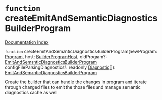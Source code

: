 # `function` createEmitAndSemanticDiagnosticsBuilderProgram

[Documentation Index](../README.md)

`function` createEmitAndSemanticDiagnosticsBuilderProgram(newProgram: [Program](../interface.Program/README.md), host: [BuilderProgramHost](../interface.BuilderProgramHost/README.md), oldProgram?: [EmitAndSemanticDiagnosticsBuilderProgram](../interface.EmitAndSemanticDiagnosticsBuilderProgram/README.md), configFileParsingDiagnostics?: readonly [Diagnostic](../interface.Diagnostic/README.md)\[]): [EmitAndSemanticDiagnosticsBuilderProgram](../interface.EmitAndSemanticDiagnosticsBuilderProgram/README.md)

Create the builder that can handle the changes in program and iterate through changed files
to emit the those files and manage semantic diagnostics cache as well

